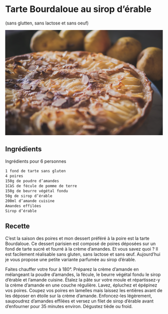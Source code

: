 # Tarte Bourdaloue au sirop d’érable
(sans glutten, sans lactose et sans oeuf)  

![](../img/tarte-bourdaloue2.jpg)

## Ingrédients
Ingrédients pour 6 personnes

    1 fond de tarte sans gluten
    4 poires
    150g de poudre d’amandes
    1CàS de fécule de pomme de terre
    150g de beurre végétal fondu
    50g de sirop d’érable
    200ml d’amande cuisine
    Amandes effilées
    Sirop d’érable

## Recette
C’est la saison des poires et mon dessert préféré à la poire est la tarte Bourdaloue. Ce dessert parisien est composé de poires déposées sur un fond de tarte sucré et fourré à la crème d’amandes. Et vous savez quoi ? Il est facilement réalisable sans gluten, sans lactose et sans œuf. Aujourd’hui je vous propose une petite variante parfumée au sirop d’érable.

Faites chauffer votre four à 180°.
Préparez la crème d’amande en mélangeant la poudre d’amandes, la fécule, le beurre végétal fondu le sirop d’érable et l’amande cuisine.
Étalez la pâte sur votre moule et répartissez-y la crème d’amande en une couche régulière.
Lavez, épluchez et épépinez vos poires. Coupez vos poires en lamelles mais laissez les entières avant de les déposer en étoile sur la crème d’amande. Enfoncez-les légèrement, saupoudrez d’amandes effilées et versez un filet de sirop d’érable avant d’enfourner pour 35 minutes environ.
Dégustez tiède ou froid.
